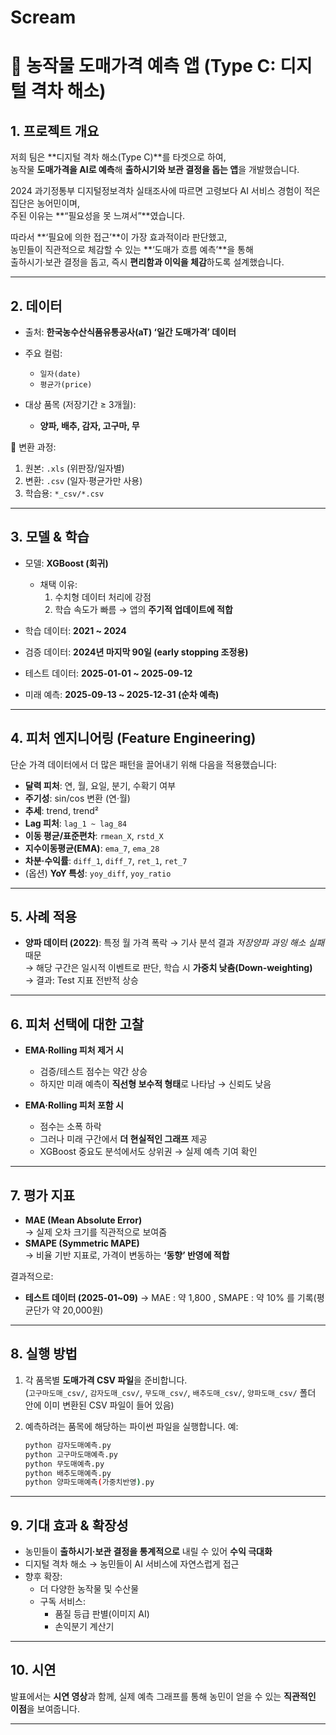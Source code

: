 # Scream

# 🌽 농작물 도매가격 예측 앱 (Type C: 디지털 격차 해소)

## 1. 프로젝트 개요
저희 팀은 **디지털 격차 해소(Type C)**를 타겟으로 하여,  
농작물 **도매가격을 AI로 예측**해 **출하시기와 보관 결정을 돕는 앱**을 개발했습니다.  

2024 과기정통부 디지털정보격차 실태조사에 따르면 고령보다 AI 서비스 경험이 적은 집단은 농어민이며,  
주된 이유는 **“필요성을 못 느껴서”**였습니다.  

따라서 **‘필요에 의한 접근’**이 가장 효과적이라 판단했고,  
농민들이 직관적으로 체감할 수 있는 **‘도매가 흐름 예측’**을 통해  
출하시기·보관 결정을 돕고, 즉시 **편리함과 이익을 체감**하도록 설계했습니다.

---

## 2. 데이터
- 출처: **한국농수산식품유통공사(aT) ‘일간 도매가격’ 데이터**  
- 주요 컬럼:  
  - `일자(date)`  
  - `평균가(price)`  

- 대상 품목 (저장기간 ≥ 3개월):  
  - **양파, 배추, 감자, 고구마, 무**

📂 변환 과정:
1. 원본: `.xls` (위판장/일자별)  
2. 변환: `.csv` (일자·평균가만 사용)  
3. 학습용: `*_csv/*.csv`

---

## 3. 모델 & 학습
- 모델: **XGBoost (회귀)**  
  - 채택 이유:  
    1. 수치형 데이터 처리에 강점  
    2. 학습 속도가 빠름 → 앱의 **주기적 업데이트에 적합**

- 학습 데이터: **2021 ~ 2024**  
- 검증 데이터: **2024년 마지막 90일 (early stopping 조정용)**  
- 테스트 데이터: **2025-01-01 ~ 2025-09-12**  
- 미래 예측: **2025-09-13 ~ 2025-12-31 (순차 예측)**

---

## 4. 피처 엔지니어링 (Feature Engineering)
단순 가격 데이터에서 더 많은 패턴을 끌어내기 위해 다음을 적용했습니다:

- **달력 피처**: 연, 월, 요일, 분기, 수확기 여부  
- **주기성**: sin/cos 변환 (연·월)  
- **추세**: trend, trend²  
- **Lag 피처**: `lag_1 ~ lag_84`  
- **이동 평균/표준편차**: `rmean_X`, `rstd_X`  
- **지수이동평균(EMA)**: `ema_7`, `ema_28`  
- **차분·수익률**: `diff_1`, `diff_7`, `ret_1`, `ret_7`  
- (옵션) **YoY 특성**: `yoy_diff`, `yoy_ratio`

---

## 5. 사례 적용
- **양파 데이터 (2022)**: 특정 월 가격 폭락 → 기사 분석 결과 *저장양파 과잉 해소 실패* 때문  
  → 해당 구간은 일시적 이벤트로 판단, 학습 시 **가중치 낮춤(Down-weighting)**  
  → 결과: Test 지표 전반적 상승

---

## 6. 피처 선택에 대한 고찰
- **EMA·Rolling 피처 제거 시**  
  - 검증/테스트 점수는 약간 상승  
  - 하지만 미래 예측이 **직선형 보수적 형태**로 나타남 → 신뢰도 낮음  

- **EMA·Rolling 피처 포함 시**  
  - 점수는 소폭 하락  
  - 그러나 미래 구간에서 **더 현실적인 그래프** 제공  
  - XGBoost 중요도 분석에서도 상위권 → 실제 예측 기여 확인

---

## 7. 평가 지표
- **MAE (Mean Absolute Error)**  
  → 실제 오차 크기를 직관적으로 보여줌  
- **SMAPE (Symmetric MAPE)**  
  → 비율 기반 지표로, 가격이 변동하는 **‘동향’ 반영에 적합**

결과적으로:   
- **테스트 데이터 (2025-01~09)** → MAE : 약 1,800 , SMAPE : 약 10% 를 기록(평균단가 약 20,000원)
  
---

## 8. 실행 방법
1. 각 품목별 **도매가격 CSV 파일**을 준비합니다.  
   (`고구마도매_csv/`, `감자도매_csv/`, `무도매_csv/`, `배추도매_csv/`, `양파도매_csv/` 폴더 안에 이미 변환된 CSV 파일이 들어 있음)

2. 예측하려는 품목에 해당하는 파이썬 파일을 실행합니다. 예:  

   ```bash
   python 감자도매예측.py
   python 고구마도매예측.py
   python 무도매예측.py
   python 배추도매예측.py
   python 양파도매예측(가중치반영).py
---

## 9. 기대 효과 & 확장성
- 농민들이 **출하시기·보관 결정을 통계적으로** 내릴 수 있어 **수익 극대화**  
- 디지털 격차 해소 → 농민들이 AI 서비스에 자연스럽게 접근  
- 향후 확장:  
  - 더 다양한 농작물 및 수산물  
  - 구독 서비스:  
    - 품질 등급 판별(이미지 AI)  
    - 손익분기 계산기

---

## 10. 시연
발표에서는 **시연 영상**과 함께, 실제 예측 그래프를 통해 농민이 얻을 수 있는 **직관적인 이점**을 보여줍니다.  

---

